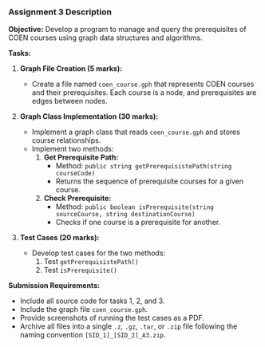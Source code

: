 ### Assignment 3 Description

**Objective:**
Develop a program to manage and query the prerequisites of COEN courses using graph data structures and algorithms.

**Tasks:**
1. **Graph File Creation (5 marks):**
   - Create a file named `coen_course.gph` that represents COEN courses and their prerequisites. Each course is a node, and prerequisites are edges between nodes.

2. **Graph Class Implementation (30 marks):**
   - Implement a graph class that reads `coen_course.gph` and stores course relationships.
   - Implement two methods:
     1. **Get Prerequisite Path:**
        - Method: `public string getPrerequisistePath(string courseCode)`
        - Returns the sequence of prerequisite courses for a given course.
     2. **Check Prerequisite:**
        - Method: `public boolean isPrerequisite(string sourceCourse, string destinationCourse)`
        - Checks if one course is a prerequisite for another.

3. **Test Cases (20 marks):**
   - Develop test cases for the two methods:
     1. Test `getPrerequisistePath()`
     2. Test `isPrerequisite()`

**Submission Requirements:**
- Include all source code for tasks 1, 2, and 3.
- Include the graph file `coen_course.gph`.
- Provide screenshots of running the test cases as a PDF.
- Archive all files into a single `.z`, `.gz`, `.tar`, or `.zip` file following the naming convention `[SID_1]_[SID_2]_A3.zip`.
